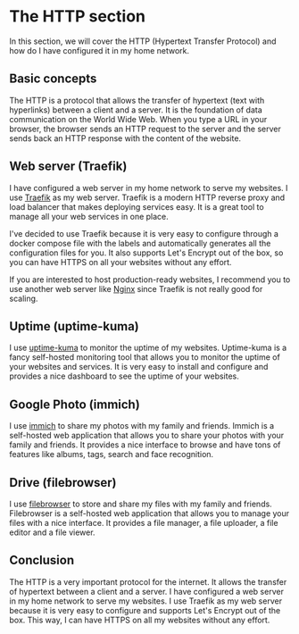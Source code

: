 # The HTTP section

In this section, we will cover the HTTP (Hypertext Transfer Protocol) and how do I have configured it in my home network.

## Basic concepts

The HTTP is a protocol that allows the transfer of hypertext (text with hyperlinks) between a client and a server. It is the foundation of data communication on the World Wide Web. When you type a URL in your browser, the browser sends an HTTP request to the server and the server sends back an HTTP response with the content of the website.

## Web server (Traefik)

I have configured a web server in my home network to serve my websites. I use [Traefik](https://traefik.io/) as my web server. Traefik is a modern HTTP reverse proxy and load balancer that makes deploying services easy. It is a great tool to manage all your web services in one place.

I've decided to use Traefik because it is very easy to configure through a docker compose file with the labels and automatically generates all the configuration files for you. It also supports Let's Encrypt out of the box, so you can have HTTPS on all your websites without any effort.

If you are interested to host production-ready websites, I recommend you to use another web server like [Nginx](https://www.nginx.com/) since Traefik is not really good for scaling.

## Uptime (uptime-kuma)

I use [uptime-kuma](https://github.com/louislam/uptime-kuma) to monitor the uptime of my websites. Uptime-kuma is a fancy self-hosted monitoring tool that allows you to monitor the uptime of your websites and services. It is very easy to install and configure and provides a nice dashboard to see the uptime of your websites.

## Google Photo (immich)

I use [immich](https://immich.app) to share my photos with my family and friends. Immich is a self-hosted web application that allows you to share your photos with your family and friends. It provides a nice interface to browse and have tons of features like albums, tags, search and face recognition.

## Drive (filebrowser)

I use [filebrowser](https://filebrowser.org) to store and share my files with my family and friends. Filebrowser is a self-hosted web application that allows you to manage your files with a nice interface. It provides a file manager, a file uploader, a file editor and a file viewer.

## Conclusion

The HTTP is a very important protocol for the internet. It allows the transfer of hypertext between a client and a server. I have configured a web server in my home network to serve my websites. I use Traefik as my web server because it is very easy to configure and supports Let's Encrypt out of the box. This way, I can have HTTPS on all my websites without any effort.
